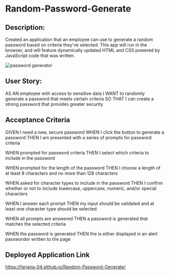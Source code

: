 # Random-Password-Generate

## Description:
Created an application that an employee can use to generate a random password based on criteria they've selected. This app will run in the browser, and will feature dynamically updated HTML and CSS powered by JavaScript code that was written.

![password generator](https://github.com/Farjana-04/Random-Password-Generate/assets/92415181/86f1bb91-b4b6-4840-ace1-3ad320f29db6)

## User Story:

AS AN employee with access to sensitive data
I WANT to randomly generate a password that meets certain criteria
SO THAT I can create a strong password that provides greater security

## Acceptance Criteria

GIVEN I need a new, secure password
WHEN I click the button to generate a password
THEN I am presented with a series of prompts for password criteria

WHEN prompted for password criteria
THEN I select which criteria to include in the password

WHEN prompted for the length of the password
THEN I choose a length of at least 8 characters and no more than 128 characters

WHEN asked for character types to include in the password
THEN I confirm whether or not to include lowercase, uppercase, numeric, and/or special characters

WHEN I answer each prompt
THEN my input should be validated and at least one character type should be selected

WHEN all prompts are answered
THEN a password is generated that matches the selected criteria

WHEN the password is generated
THEN the  is either displayed in an alert passwordor written to the page

## Deployed Application Link

https://farjana-04.github.io/Random-Password-Generate/







